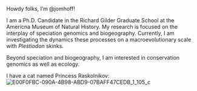 Howdy folks, I’m @jomhoff!

I am a Ph.D. Candidate in the Richard Gilder Graduate School at the Americna Museum of Natural History. My research is focused on the interplay of speciation genomics and biogeography. 
Currently, I am investigating the dynamics these processes on a macroevolutionary scale with _Plestiodon_ skinks.

Beyond speciation and biogeography, I am interested in conservation genomics as well as ecology. 

I have a cat named Princess Raskolnikov: 
![E00F0FBC-090A-4B98-ABD9-07BAFF47CEDB_1_105_c](https://github.com/jomhoff/jomhoff/assets/166093179/1cbe2b50-324c-4608-b18a-8f7a414b738b)


